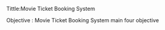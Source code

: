 Tittle:Movie Ticket Booking System

Objective :
Movie Ticket Booking System main  four objective 


